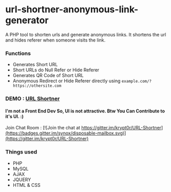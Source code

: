 # url-shortner-anonymous-link-generator
A PHP tool to shorten urls and generate anonymous links. It shortens the url and hides referer when someone visits the link.

### Functions
* Generates Short URL
* Short URLs do Null Refer or Hide Referer
* Generates QR Code of Short URL
* Anonymous Redirect or Hide Referer directly using
`example.com/?https://othersite.com`


### DEMO : [URL Shortner](http://shorten.gq)

#### I'm not a Front End Dev So, UI is not attractive. Btw You Can Contribute to it's UI. :)
Join Chat Room : [![Join the chat at https://gitter.im/krypt0r/URL-Shortner](https://badges.gitter.im/synox/disposable-mailbox.svg)](https://gitter.im/krypt0r/URL-Shortner)
### Things used 
* PHP
* MySQL
* AJAX
* JQUERY
* HTML & CSS
